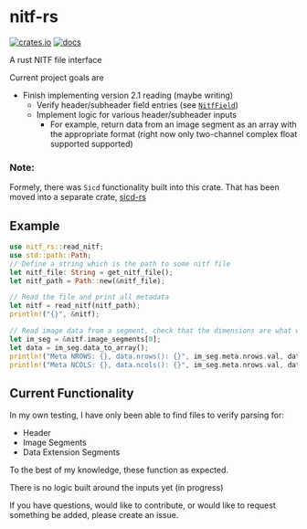 # nitf-rs

[![crates.io](https://img.shields.io/crates/v/nitf-rs)](https://crates.io/crates/nitf-rs)
[![docs](https://img.shields.io/docsrs/nitf-rs)](https://docs.rs/nitf-rs/latest/nitf_rs/)

A rust NITF file interface

Current project goals are
- Finish implementing version 2.1 reading (maybe writing)
  - Verify header/subheader field entries (see [`NitfField`](https://docs.rs/nitf-rs/0.1.4/nitf_rs/nitf_2_1/types/struct.NitfField.html))
  - Implement logic for various header/subheader inputs
      - For example, return data from an image segment as an array with the appropriate format (right now only two-channel complex float supported supported)

### Note: 
Formely, there was `Sicd` functionality built into this crate. That has been moved into a separate crate, [sicd-rs](https://crates.io/crates/sicd-rs)
## Example

```rust
use nitf_rs::read_nitf;
use std::path::Path;
// Define a string which is the path to some nitf file
let nitf_file: String = get_nitf_file();
let nitf_path = Path::new(&nitf_file);

// Read the file and print all metadata
let nitf = read_nitf(nitf_path);
println!("{}", &nitf);

// Read image data from a segment, check that the dimensions are what we expect
let im_seg = &nitf.image_segments[0];
let data = im_seg.data_to_array();
println!("Meta NROWS: {}, data.nrows(): {}", im_seg.meta.nrows.val, data.nrows());
println!("Meta NCOLS: {}, data.ncols(): {}", im_seg.meta.nrows.val, data.ncols());
```

## Current Functionality

In my own testing, I have only been able to find files to verify parsing for:
- Header
- Image Segments
- Data Extension Segments

To the best of my knowledge, these function as expected.

There is no logic built around the inputs yet (in progress)

If you have questions, would like to contribute, or would like to request
something be added, please create an issue.

